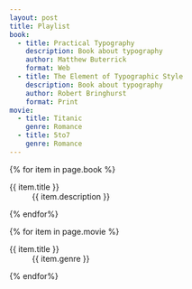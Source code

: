 ```yaml
---
layout: post
title: Playlist
book:
  - title: Practical Typography
    description: Book about typography
    author: Matthew Buterrick
    format: Web
  - title: The Element of Typographic Style
    description: Book about typography
    author: Robert Bringhurst
    format: Print
movie:
  - title: Titanic
    genre: Romance
  - title: 5to7
    genre: Romance
---
```


{% for item in page.book %}
<dl>
  <dt>{{ item.title }}</dt>
  <dd>{{ item.description }}</dd>
</dl>
{% endfor%}

{% for item in page.movie %}
<dl>
  <dt>{{ item.title }}</dt>
  <dd>{{ item.genre }}</dd>
</dl>
{% endfor%}

